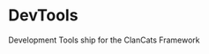 # DevTools

<!-- @CCF.ship

# This comment gets parsed by the CCF Orbit. So  
# you can define here the base configuration of your ship

name: "Development Tools"
description: "Development Tools ship for the ClanCats Framework"
homepage: "https://github.com/ClanCats/DevTools"
keywords: "Dev", "Development", "ClanCats"
author: "Mario Döring", "ClanCats GmbH"
version: "1.0.0"

# installation
install: "install.php"
uninstall: "uninstall.php"

# bootstrap
bundle: "ClanCats\Dev"
wake: "wake.php"

-->

Development Tools ship for the ClanCats Framework

